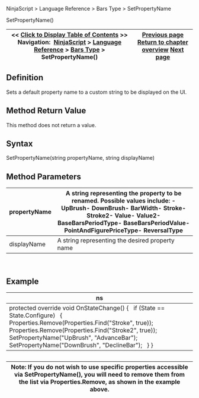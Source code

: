 ﻿
NinjaScript > Language Reference > Bars Type > SetPropertyName

SetPropertyName()

| << [Click to Display Table of Contents](setpropertyname2.md) >> **Navigation:**     [NinjaScript](ninjascript.md) > [Language Reference](language_reference_wip.md) > [Bars Type](bars_type.md) > SetPropertyName() | [Previous page](removelastbar.md) [Return to chapter overview](bars_type.md) [Next page](barstype_sessioniterator.md) |
| --- | --- |
## Definition
Sets a default property name to a custom string to be displayed on the UI. 
 
## Method Return Value
This method does not return a value.
 
## Syntax
SetPropertyName(string propertyName, string displayName)
## 
## 
## Method Parameters

| propertyName | A string representing the property to be renamed. Possible values include: - UpBrush- DownBrush- BarWidth- Stroke- Stroke2- Value- Value2- BaseBarsPeriodType- BaseBarsPeriodValue- PointAndFigurePriceType- ReversalType |
| --- | --- |
| displayName | A string representing the desired property name |
 
## 
## Example

| ns |
| --- |
| protected override void OnStateChange() {    if (State == State.Configure)    {        Properties.Remove(Properties.Find("Stroke", true));        Properties.Remove(Properties.Find("Stroke2", true));          SetPropertyName("UpBrush", "AdvanceBar");        SetPropertyName("DownBrush", "DeclineBar");    } } |
## 
## 

| Note: If you do not wish to use specific properties accessible via SetPropertyName(), you will need to remove them from the list via Properties.Remove, as shown in the example above. |
| --- |
